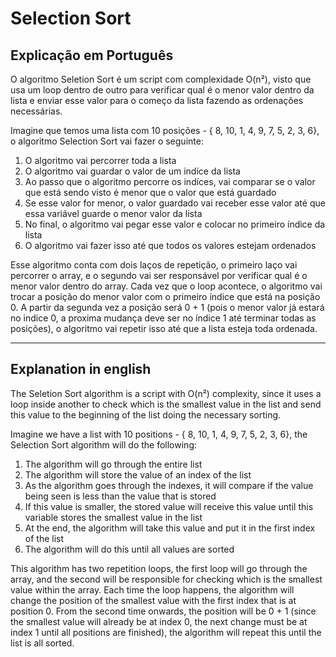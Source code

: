 # Selection Sort
## Explicação em Português

O algoritmo Seletion Sort é um script com complexidade O(n²), visto que usa um loop dentro de outro para verificar qual é o menor valor dentro da lista e enviar esse valor para o começo da lista fazendo as ordenações necessárias. 

Imagine que temos uma lista com 10 posições - { 8, 10, 1, 4, 9, 7, 5, 2, 3, 6}, o algoritmo Selection Sort vai fazer o seguinte: 

1. O algoritmo vai percorrer toda a lista
2. O algoritmo vai guardar o valor de um indíce da lista
3. Ao passo que o algoritmo percorre os indíces, vai comparar se o valor que está sendo visto é menor que o valor que está guardado
4. Se esse valor for menor, o valor guardado vai receber esse valor até que essa variável guarde o menor valor da lista
5. No final, o algoritmo vai pegar esse valor e colocar no primeiro índice da lista
6. O algoritmo vai fazer isso até que todos os valores estejam ordenados

Esse algoritmo conta com dois laços de repetição, o primeiro laço vai percorrer o array, e o segundo vai ser responsável por verificar qual é o menor valor dentro do array. 
Cada vez que o loop acontece, o algoritmo vai trocar a posição do menor valor com o primeiro índice que está na posição 0. A partir da segunda vez a posição será 0 + 1 (pois o menor valor já estará no indice 0, a proxima mudança deve ser no índice 1 até terminar todas as posições), o algoritmo vai repetir isso até que a lista esteja toda ordenada. 

---
## Explanation in english 

The Seletion Sort algorithm is a script with O(n²) complexity, since it uses a loop inside another to check which is the smallest value in the list and send this value to the beginning of the list doing the necessary sorting.

Imagine we have a list with 10 positions - { 8, 10, 1, 4, 9, 7, 5, 2, 3, 6}, the Selection Sort algorithm will do the following:

1. The algorithm will go through the entire list
2. The algorithm will store the value of an index of the list
3. As the algorithm goes through the indexes, it will compare if the value being seen is less than the value that is stored
4. If this value is smaller, the stored value will receive this value until this variable stores the smallest value in the list
5. At the end, the algorithm will take this value and put it in the first index of the list
6. The algorithm will do this until all values are sorted

This algorithm has two repetition loops, the first loop will go through the array, and the second will be responsible for checking which is the smallest value within the array.
Each time the loop happens, the algorithm will change the position of the smallest value with the first index that is at position 0. From the second time onwards, the position will be 0 + 1 (since the smallest value will already be at index 0, the next change must be at index 1 until all positions are finished), the algorithm will repeat this until the list is all sorted.
